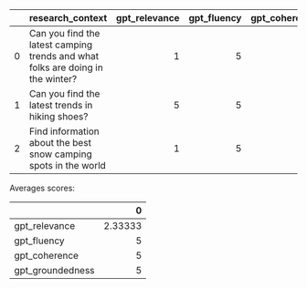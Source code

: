 |    | research_context                                                               |   gpt_relevance |   gpt_fluency |   gpt_coherence |   gpt_groundedness |
|---:|:-------------------------------------------------------------------------------|----------------:|--------------:|----------------:|-------------------:|
|  0 | Can you find the latest camping trends and what folks are doing in the winter? |               1 |             5 |               5 |                  5 |
|  1 | Can you find the latest trends in hiking shoes?                                |               5 |             5 |               5 |                  5 |
|  2 | Find information about the best snow camping spots in the world                |               1 |             5 |               5 |                  5 |

Averages scores:

|                  |       0 |
|:-----------------|--------:|
| gpt_relevance    | 2.33333 |
| gpt_fluency      | 5       |
| gpt_coherence    | 5       |
| gpt_groundedness | 5       |